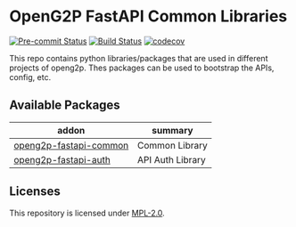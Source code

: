 # OpenG2P FastAPI Common Libraries
[![Pre-commit Status](https://github.com/OpenG2P/openg2p-fastapi-common/actions/workflows/pre-commit.yml/badge.svg?branch=1.1)](https://github.com/OpenG2P/openg2p-fastapi-common/actions/workflows/pre-commit.yml?query=branch%3A1.1)
[![Build Status](https://github.com/OpenG2P/openg2p-fastapi-common/actions/workflows/test.yml/badge.svg?branch=1.1)](https://github.com/OpenG2P/openg2p-fastapi-common/actions/workflows/test.yml?query=branch%3A1.1)
[![codecov](https://codecov.io/gh/OpenG2P/openg2p-fastapi-common/branch/1.1/graph/badge.svg)](https://codecov.io/gh/OpenG2P/openg2p-fastapi-common)

This repo contains python libraries/packages that are used in different projects of openg2p. Thes packages can be used to bootstrap the APIs, config, etc.

## Available Packages

addon | summary
----- | -------
[openg2p-fastapi-common](openg2p-fastapi-common/) | Common Library
[openg2p-fastapi-auth](openg2p-fastapi-auth/) | API Auth Library

## Licenses

This repository is licensed under [MPL-2.0](LICENSE).
